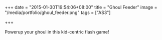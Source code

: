 +++
date = "2015-01-30T19:54:06+08:00"
title = "Ghoul Feeder"
image = "/media/portfolio/ghoul_feeder.png"
tags = ["AS3"]

+++

Powerup your ghoul in this kid-centric flash game!
